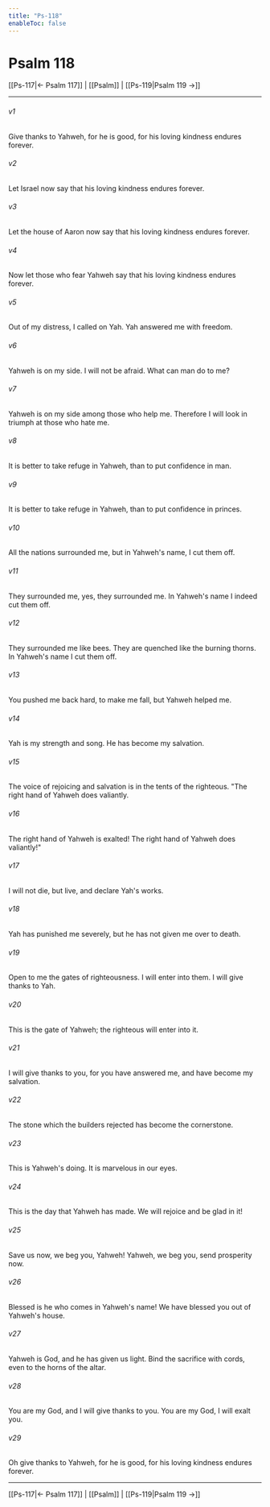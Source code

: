```yaml
---
title: "Ps-118"
enableToc: false
---
```

# Psalm 118

[[Ps-117|← Psalm 117]] | [[Psalm]] | [[Ps-119|Psalm 119 →]]
***



###### v1 
Give thanks to Yahweh, for he is good, for his loving kindness endures forever. 

###### v2 
Let Israel now say that his loving kindness endures forever. 

###### v3 
Let the house of Aaron now say that his loving kindness endures forever. 

###### v4 
Now let those who fear Yahweh say that his loving kindness endures forever. 

###### v5 
Out of my distress, I called on Yah. Yah answered me with freedom. 

###### v6 
Yahweh is on my side. I will not be afraid. What can man do to me? 

###### v7 
Yahweh is on my side among those who help me. Therefore I will look in triumph at those who hate me. 

###### v8 
It is better to take refuge in Yahweh, than to put confidence in man. 

###### v9 
It is better to take refuge in Yahweh, than to put confidence in princes. 

###### v10 
All the nations surrounded me, but in Yahweh's name, I cut them off. 

###### v11 
They surrounded me, yes, they surrounded me. In Yahweh's name I indeed cut them off. 

###### v12 
They surrounded me like bees. They are quenched like the burning thorns. In Yahweh's name I cut them off. 

###### v13 
You pushed me back hard, to make me fall, but Yahweh helped me. 

###### v14 
Yah is my strength and song. He has become my salvation. 

###### v15 
The voice of rejoicing and salvation is in the tents of the righteous. "The right hand of Yahweh does valiantly. 

###### v16 
The right hand of Yahweh is exalted! The right hand of Yahweh does valiantly!" 

###### v17 
I will not die, but live, and declare Yah's works. 

###### v18 
Yah has punished me severely, but he has not given me over to death. 

###### v19 
Open to me the gates of righteousness. I will enter into them. I will give thanks to Yah. 

###### v20 
This is the gate of Yahweh; the righteous will enter into it. 

###### v21 
I will give thanks to you, for you have answered me, and have become my salvation. 

###### v22 
The stone which the builders rejected has become the cornerstone. 

###### v23 
This is Yahweh's doing. It is marvelous in our eyes. 

###### v24 
This is the day that Yahweh has made. We will rejoice and be glad in it! 

###### v25 
Save us now, we beg you, Yahweh! Yahweh, we beg you, send prosperity now. 

###### v26 
Blessed is he who comes in Yahweh's name! We have blessed you out of Yahweh's house. 

###### v27 
Yahweh is God, and he has given us light. Bind the sacrifice with cords, even to the horns of the altar. 

###### v28 
You are my God, and I will give thanks to you. You are my God, I will exalt you. 

###### v29 
Oh give thanks to Yahweh, for he is good, for his loving kindness endures forever.

***
[[Ps-117|← Psalm 117]] | [[Psalm]] | [[Ps-119|Psalm 119 →]]
